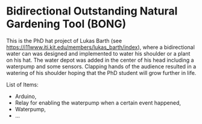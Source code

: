 # Bidirectional Outstanding Natural Gardening Tool (BONG)

This is the PhD hat project of Lukas Barth (see https://i11www.iti.kit.edu/members/lukas_barth/index), 
where a bidirectional water can was designed and implemented to water his shoulder or a plant on 
his hat. The water depot was added in the center of his head including a waterpump and some sensors. 
Clapping hands of the audience resulted in a watering of his shoulder hoping that the PhD student will 
grow further in life. 

List of Items:
* Arduino,
* Relay for enabling the waterpump when a certain event happened,
* Waterpump,
* ...
